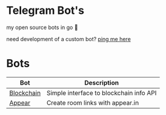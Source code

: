 # Telegram Bot's

my open source bots in go :speech_balloon:

need development of a custom bot? [ping me here](https://marin-basic.com/contact)

# Bots 


| Bot | Description |
| --------------- | ------------------------------------- |
| [Blockchain](https://github.com/MarinX/telegram-bots/tree/master/blockchain) | Simple interface to blockchain info API |
| [Appear](https://github.com/MarinX/telegram-bots/tree/master/appear) | Create room links with appear.in |